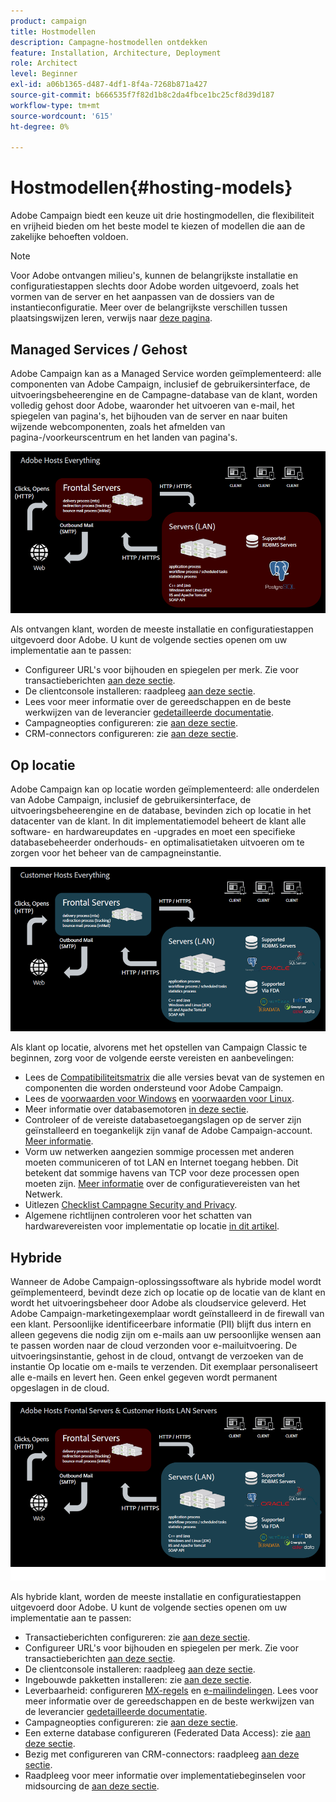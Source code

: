 ```yaml
---
product: campaign
title: Hostmodellen
description: Campagne-hostmodellen ontdekken
feature: Installation, Architecture, Deployment
role: Architect
level: Beginner
exl-id: a06b1365-d487-4df1-8f4a-7268b871a427
source-git-commit: b666535f7f82d1b8c2da4fbce1bc25cf8d39d187
workflow-type: tm+mt
source-wordcount: '615'
ht-degree: 0%

---
```


# Hostmodellen{#hosting-models}



Adobe Campaign biedt een keuze uit drie hostingmodellen, die flexibiliteit en vrijheid bieden om het beste model te kiezen of modellen die aan de zakelijke behoeften voldoen.

>[!NOTE]
>
>Voor Adobe ontvangen milieu&#39;s, kunnen de belangrijkste installatie en configuratiestappen slechts door Adobe worden uitgevoerd, zoals het vormen van de server en het aanpassen van de dossiers van de instantieconfiguratie. Meer over de belangrijkste verschillen tussen plaatsingswijzen leren, verwijs naar [deze pagina](../../installation/using/capability-matrix.md).

## Managed Services / Gehost

Adobe Campaign kan as a Managed Service worden geïmplementeerd: alle componenten van Adobe Campaign, inclusief de gebruikersinterface, de uitvoeringsbeheerengine en de Campagne-database van de klant, worden volledig gehost door Adobe, waaronder het uitvoeren van e-mail, het spiegelen van pagina&#39;s, het bijhouden van de server en naar buiten wijzende webcomponenten, zoals het afmelden van pagina-/voorkeurscentrum en het landen van pagina&#39;s.

![](assets/deployment_hosted.png)

Als ontvangen klant, worden de meeste installatie en configuratiestappen uitgevoerd door Adobe. U kunt de volgende secties openen om uw implementatie aan te passen:

* Configureer URL&#39;s voor bijhouden en spiegelen per merk. Zie voor transactieberichten [aan deze sectie](../../message-center/using/additional-configurations.md#configuring-multibranding).
* De clientconsole installeren: raadpleeg [aan deze sectie](../../installation/using/installing-the-client-console.md).
* Lees voor meer informatie over de gereedschappen en de beste werkwijzen van de leverancier [gedetailleerde documentatie](../../delivery/using/about-deliverability.md).
* Campagneopties configureren: zie [aan deze sectie](../../installation/using/configuring-campaign-options.md).
* CRM-connectors configureren: zie [aan deze sectie](../../platform/using/crm-connectors.md).

## Op locatie

Adobe Campaign kan op locatie worden geïmplementeerd: alle onderdelen van Adobe Campaign, inclusief de gebruikersinterface, de uitvoeringsbeheerengine en de database, bevinden zich op locatie in het datacenter van de klant. In dit implementatiemodel beheert de klant alle software- en hardwareupdates en -upgrades en moet een specifieke databasebeheerder onderhouds- en optimalisatietaken uitvoeren om te zorgen voor het beheer van de campagneinstantie.

![](assets/deployment_onpremise.png)

Als klant op locatie, alvorens met het opstellen van Campaign Classic te beginnen, zorg voor de volgende eerste vereisten en aanbevelingen:

* Lees de [Compatibiliteitsmatrix](../../rn/using/compatibility-matrix.md) die alle versies bevat van de systemen en componenten die worden ondersteund voor Adobe Campaign.
* Lees de [voorwaarden voor Windows](../../installation/using/prerequisites-of-campaign-installation-in-windows.md) en [voorwaarden voor Linux](../../installation/using/prerequisites-of-campaign-installation-in-linux.md).
* Meer informatie over databasemotoren [in deze sectie](../../installation/using/database.md).
* Controleer of de vereiste databasetoegangslagen op de server zijn geïnstalleerd en toegankelijk zijn vanaf de Adobe Campaign-account. [Meer informatie](../../installation/using/application-server.md).
* Vorm uw netwerken aangezien sommige processen met anderen moeten communiceren of tot LAN en Internet toegang hebben. Dit betekent dat sommige havens van TCP voor deze processen open moeten zijn. [Meer informatie](../../installation/using/network-configuration.md) over de configuratievereisten van het Netwerk.
* Uitlezen [Checklist Campagne Security and Privacy](https://helpx.adobe.com/nl/campaign/kb/acc-security.html).
* Algemene richtlijnen controleren voor het schatten van hardwarevereisten voor implementatie op locatie [in dit artikel](https://helpx.adobe.com/nl/campaign/kb/hardware-sizing-guide.html).

## Hybride

Wanneer de Adobe Campaign-oplossingssoftware als hybride model wordt geïmplementeerd, bevindt deze zich op locatie op de locatie van de klant en wordt het uitvoeringsbeheer door Adobe als cloudservice geleverd. Het Adobe Campaign-marketingexemplaar wordt geïnstalleerd in de firewall van een klant. Persoonlijke identificeerbare informatie (PII) blijft dus intern en alleen gegevens die nodig zijn om e-mails aan uw persoonlijke wensen aan te passen worden naar de cloud verzonden voor e-mailuitvoering. De uitvoeringsinstantie, gehost in de cloud, ontvangt de verzoeken van de instantie Op locatie om e-mails te verzenden. Dit exemplaar personaliseert alle e-mails en levert hen. Geen enkel gegeven wordt permanent opgeslagen in de cloud.

![](assets/deployment_hybrid.png)

Als hybride klant, worden de meeste installatie en configuratiestappen uitgevoerd door Adobe. U kunt de volgende secties openen om uw implementatie aan te passen:

* Transactieberichten configureren: zie [aan deze sectie](../../message-center/using/transactional-messaging-architecture.md).
* Configureer URL&#39;s voor bijhouden en spiegelen per merk. Zie voor transactieberichten [aan deze sectie](../../message-center/using/additional-configurations.md#configuring-multibranding).
* De clientconsole installeren: raadpleeg [aan deze sectie](../../installation/using/installing-the-client-console.md).
* Ingebouwde pakketten installeren: zie [aan deze sectie](../../installation/using/installing-campaign-standard-packages.md).
* Leverbaarheid: configureren [MX-regels](../../installation/using/email-deliverability.md#mx-configuration) en [e-mailindelingen](../../installation/using/email-deliverability.md#managing-email-formats). Lees voor meer informatie over de gereedschappen en de beste werkwijzen van de leverancier [gedetailleerde documentatie](../../delivery/using/about-deliverability.md).
* Campagneopties configureren: zie [aan deze sectie](../../installation/using/configuring-campaign-options.md).
* Een externe database configureren (Federated Data Access): zie [aan deze sectie](../../installation/using/about-fda.md).
* Bezig met configureren van CRM-connectors: raadpleeg [aan deze sectie](../../platform/using/crm-connectors.md).
* Raadpleeg voor meer informatie over implementatiebeginselen voor midsourcing de [aan deze sectie](../../installation/using/mid-sourcing-deployment.md).
